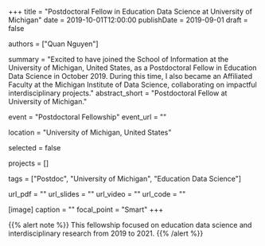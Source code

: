+++
title = "Postdoctoral Fellow in Education Data Science at University of Michigan"
date = 2019-10-01T12:00:00
publishDate = 2019-09-01
draft = false

authors = ["Quan Nguyen"]

summary = "Excited to have joined the School of Information at the University of Michigan, United States, as a Postdoctoral Fellow in Education Data Science in October 2019. During this time, I also became an Affiliated Faculty at the Michigan Institute of Data Science, collaborating on impactful interdisciplinary projects."
abstract_short = "Postdoctoral Fellow at University of Michigan."

event = "Postdoctoral Fellowship"
event_url = ""

location = "University of Michigan, United States"

selected = false

projects = []

tags = ["Postdoc", "University of Michigan", "Education Data Science"]

url_pdf = ""
url_slides = ""
url_video = ""
url_code = ""

[image]
  caption = ""
  focal_point = "Smart"
+++

{{% alert note %}}
This fellowship focused on education data science and interdisciplinary research from 2019 to 2021.
{{% /alert %}}
